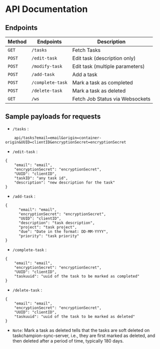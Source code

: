 # API Documentation

## Endpoints

| Method | Endpoints        | Description                     |
| ------ | ---------------- | ------------------------------- |
| `GET`  | `/tasks`         | Fetch Tasks                     |
| `POST` | `/edit-task`     | Edit task (description only)    |
| `POST` | `/modify-task`   | Edit task (multiple parameters) |
| `POST` | `/add-task`      | Add a task                      |
| `POST` | `/complete-task` | Mark a task as completed        |
| `POST` | `/delete-task`   | Mark a task as deleted          |
| `GET`  | `/ws`            | Fetch Job Status via Websockets |

## Sample payloads for requests

- `/tasks` :

```
    api/tasks?email=email&origin=container-origin&UUID=clientID&encryptionSecret=encryptionSecret
```

- `/edit-task` :

```
{
    "email": "email",
    "encryptionSecret": "encryptionSecret",
    "UUID": "clientID",
    "taskID": "any task id",
    "description": "new description for the task"
}
```

- `/add-task` :

```
{
      "email": "email",
      "encryptionSecret": "encryptionSecret",
      "UUID": "clientID",
      "description": "task description",
      "project": "task project",
      "due": "Date in the format: DD-MM-YYYY",
      "priority": "task priority"
}
```

- `/complete-task` :

```
{
    "email": "email",
    "encryptionSecret": "encryptionSecret",
    "UUID": "clientID",
    "taskuuid": "uuid of the task to be marked as completed"
}
```

- `/delete-task` :

```
{
    "email": "email",
    "encryptionSecret": "encryptionSecret",
    "UUID": "clientID",
    "taskuuid": "uuid of the task to be marked as deleted"
}
```

- `Note`: Mark a task as deleted tells that the tasks are soft deleted on taskchampion-sync-server, i.e., they are first marked as deleted, and then deleted after a period of time, typically 180 days.
